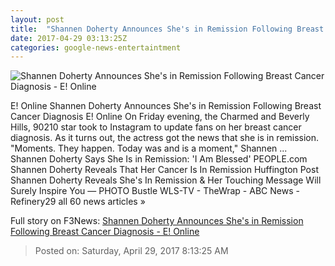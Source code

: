 ```yaml
---
layout: post
title:  "Shannen Doherty Announces She's in Remission Following Breast Cancer Diagnosis - E! Online"
date: 2017-04-29 03:13:25Z
categories: google-news-entertaintment
---
```


![Shannen Doherty Announces She's in Remission Following Breast Cancer Diagnosis - E! Online](http://akns-images.eonline.com/eol_images/Entire_Site/2017328/rs_600x600-170428194838-600-shannen-doherty-mv-42817.jpg?downsize=450:*&crop=450:350;left,top)

E! Online Shannen Doherty Announces She's in Remission Following Breast Cancer Diagnosis E! Online On Friday evening, the Charmed and Beverly Hills, 90210 star took to Instagram to update fans on her breast cancer diagnosis. As it turns out, the actress got the news that she is in remission. "Moments. They happen. Today was and is a moment," Shannen ... Shannen Doherty Says She Is in Remission: 'I Am Blessed' PEOPLE.com Shannen Doherty Reveals That Her Cancer Is In Remission Huffington Post Shannen Doherty Reveals She's In Remission & Her Touching Message Will Surely Inspire You — PHOTO Bustle WLS-TV - TheWrap - ABC News - Refinery29 all 60 news articles »


Full story on F3News: [Shannen Doherty Announces She's in Remission Following Breast Cancer Diagnosis - E! Online](http://www.f3nws.com/n/sCxMSF)

> Posted on: Saturday, April 29, 2017 8:13:25 AM

